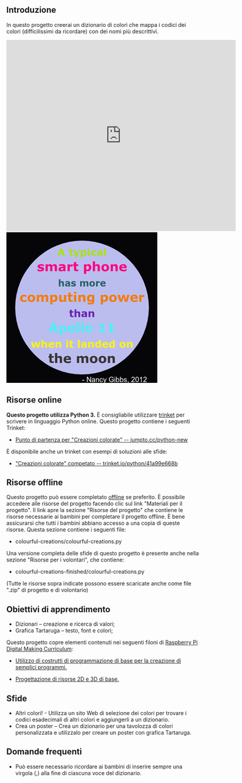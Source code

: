 ## Introduzione

In questo progetto creerai un dizionario di colori che mappa i codici dei colori (difficilissimi da ricordare) con dei nomi più descrittivi.  

<div class="trinket">
  <iframe src="https://trinket.io/embed/python/41a99e668b?outputOnly=true&start=result" width="600" height="500" frameborder="0" marginwidth="0" marginheight="0" allowfullscreen>
  </iframe>
  <img src="images/colourful-finished.png">
</div>

## Risorse online

__Questo progetto utilizza Python 3.__ È consigliabile utilizzare [trinket](https://trinket.io/) per scrivere in linguaggio Python online. Questo progetto contiene i seguenti Trinket:

+ [Punto di partenza per "Creazioni colorate" -- jumpto.cc/python-new](http://jumpto.cc/python-new)

È disponibile anche un trinket con esempi di soluzioni alle sfide:

+ ["Creazioni colorate" competato -- trinket.io/python/41a99e668b](https://trinket.io/python/41a99e668b)

## Risorse offline
Questo progetto può essere completato [offline](https://www.codeclubprojects.org/en-GB/resources/python-working-offline/) se preferito. È possibile accedere alle risorse del progetto facendo clic sul link "Materiali per il progetto". Il link apre la sezione "Risorse del progetto" che contiene le risorse necessarie ai bambini per completare il progetto offline. È bene assicurarsi che tutti i bambini abbiano accesso a una copia di queste risorse. Questa sezione contiene i seguenti file:

+ colourful-creations/colourful-creations.py

Una versione completa delle sfide di questo progetto è presente anche nella sezione "Risorse per i volontari", che contiene:

+ colourful-creations-finished/colourful-creations.py

(Tutte le risorse sopra indicate possono essere scaricate anche come file ".zip" di progetto e di volontario)

## Obiettivi di apprendimento
+ Dizionari – creazione e ricerca di valori;
+ Grafica Tartaruga – testo, font e colori;

Questo progetto copre elementi contenuti nei seguenti filoni di [Raspberry Pi Digital Making Curriculum](http://rpf.io/curriculum):

+ [Utilizzo di costrutti di programmazione di base per la creazione di semplici programmi.](https://www.raspberrypi.org/curriculum/programming/creator)

+ [Progettazione di risorse 2D e 3D di base.](https://www.raspberrypi.org/curriculum/design/creator)

## Sfide
+ Altri colori! - Utilizza un sito Web di selezione dei colori per trovare i codici esadecimali di altri colori e aggiungerli a un dizionario. 
+ Crea un poster – Crea un dizionario per una tavolozza di colori personalizzata e utilizzalo per creare un poster con grafica Tartaruga. 

## Domande frequenti
+ Può essere necessario ricordare ai bambini di inserire sempre una virgola (,) alla fine di ciascuna voce del dizionario. 

